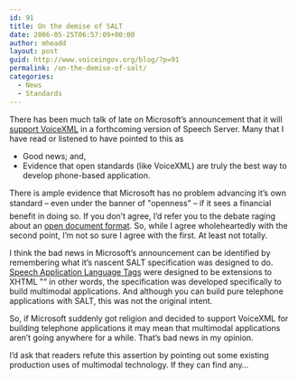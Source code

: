 ```yaml
---
id: 91
title: On the demise of SALT
date: 2006-05-25T06:57:09+00:00
author: mheadd
layout: post
guid: http://www.voiceingov.org/blog/?p=91
permalink: /on-the-demise-of-salt/
categories:
  - News
  - Standards
---
```

There has been much talk of late on Microsoft&#8217;s announcement that it will [support VoiceXML](http://www.computerworld.com.au/index.php/id;868712853;fp;2;fpid;1) in a forthcoming version of Speech Server. Many that I have read or listened to have pointed to this as 

  * Good news; and,
  * Evidence that open standards (like VoiceXML) are truly the best way to develop phone-based application. 

There is ample evidence that Microsoft has no problem advancing it&#8217;s own standard &#8211; even under the banner of "openness" &#8211; if it sees a financial benefit in doing so. If you don&#8217;t agree, I&#8217;d refer you to the debate raging about an [open document format](http://news.com.com/Massachusetts+moves+ahead+sans+Microsoft/2100-1012_3-5878869.html). So, while I agree wholeheartedly with the second point, I&#8217;m not so sure I agree with the first. At least not totally.

I think the bad news in Microsoft&#8217;s announcement can be identified by remembering what it&#8217;s nascent SALT specification was designed to do. [Speech Application Language Tags](http://www.saltforum.org/faq/faq.asp) were designed to be extensions to XHTML "“ in other words, the specification was developed specifically to build multimodal applications. And although you can build pure telephone applications with SALT, this was not the original intent.

So, if Microsoft suddenly got religion and decided to support VoiceXML for building telephone applications it may mean that multimodal applications aren&#8217;t going anywhere for a while. That&#8217;s bad news in my opinion.

I&#8217;d ask that readers refute this assertion by pointing out some existing production uses of multimodal technology. If they can find any&#8230;